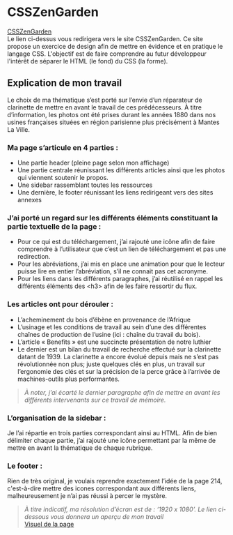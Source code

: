 # CSSZenGarden
[CSSZenGarden](https://www.csszengarden.com/tr/francais/)  
Le lien ci-dessus vous redirigera vers le site CSSZenGarden. Ce site propose un exercice de design afin de mettre en évidence et en pratique le langage CSS.
L'objectif est de faire comprendre au futur développeur l'intérêt de séparer le HTML (le fond) du CSS (la forme).

## Explication de mon travail
Le choix de ma thématique s’est porté sur l’envie d’un réparateur de clarinette de mettre en avant le travail de ces prédécesseurs.
À titre d’information, les photos ont été prises durant les années 1880 dans nos usines françaises situées en région parisienne plus précisément à Mantes La Ville.

### Ma page s’articule en 4 parties :
*	Une partie header (pleine page selon mon affichage)
*	Une partie centrale réunissant les différents articles ainsi que les photos qui viennent soutenir le propos.
*	Une sidebar rassemblant toutes les ressources
*	Une dernière, le footer réunissant les liens redirigeant vers des sites annexes  


### J’ai porté un regard sur les différents éléments constituant la partie textuelle de la page :
*	Pour ce qui est du téléchargement, j’ai rajouté une icône afin de faire comprendre à l’utilisateur que c’est un lien de téléchargement et pas une redirection.
*	Pour les abréviations, j’ai mis en place une animation pour que le lecteur puisse lire en entier l’abréviation, s’il ne connait pas cet acronyme.
* Pour les liens dans les différents paragraphes, j’ai réutilisé en rappel les différents éléments des \<h3> afin de les faire ressortir du flux.    

### Les articles ont pour dérouler :
*	L’acheminement du bois d’ébène en provenance de l’Afrique
*	L’usinage et les conditions de travail au sein d’une des différentes chaînes de production de l’usine (ici : chaîne du travail du bois).
*	L’article « Benefits » est une succincte présentation de notre luthier
*	Le dernier est un bilan du travail de recherche effectué sur la clarinette datant de 1939. La clarinette a encore évolué depuis mais ne s’est pas révolutionnée non plus;
 juste quelques clés en plus, un travail sur l’ergonomie des clés et sur la précision de la perce grâce à l’arrivée de machines-outils plus performantes.
>*À noter, j’ai écarté le dernier paragraphe afin de mettre en avant les différents intervenants sur ce travail de mémoire.*  

### L’organisation de la sidebar :  
Je l’ai répartie en trois parties correspondant ainsi au HTML. Afin de bien délimiter chaque partie,
 j’ai rajouté une icône permettant par la même de mettre en avant la thématique de chaque rubrique.

### Le footer :   
Rien de très original, je voulais reprendre exactement l’idée de la page 214, c'est-à-dire mettre des icones correspondant aux différents liens,
 malheureusement je n’ai pas réussi à percer le mystère.  

>*À titre indicatif, ma résolution d’écran est de : ‘1920 x 1080’. Le lien ci-dessous vous donnera un aperçu de mon travail*  
[Visuel de la page](https://github.com/N-BLET/CSSZenGarden/blob/main/visuelPage.png)
